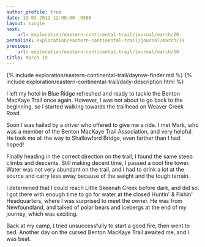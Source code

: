 ```yaml
---
author_profile: true
date: 19-03-2012 12:00:00 -0500
layout: single
next:
    url: exploration/eastern-continental-trail/journal/march/20
permalink: exploration/eastern-continental-trail/journal/march/19
previous:
    url: exploration/eastern-continental-trail/journal/march/18
title: March 19
---
```

{% include exploration/eastern-continental-trail/dayrow-finder.md %}
{% include exploration/eastern-continental-trail/daily-description.html %}

I left my hotel in Blue Ridge refreshed and ready to tackle the Benton MacKaye Trail once again. However, I was not about to go back to the beginning, so I started walking towards the trailhead on Weaver Creek Road.

Soon I was hailed by a driver who offered to give me a ride. I met Mark, who was a member of the Benton MacKaye Trail Association, and very helpful. He took me all the way to Shallowford Bridge, even farther than I had hoped!

Finally heading in the correct direction on the trail, I found the same steep climbs and descents. Still making decent time, I passed a cool fire tower. Water was not very abundant on the trail, and I had to drink a lot at the source and carry less away because of the weight and the tough terrain.

I determined that I could reach Little Skeenah Creek before dark, and did so. I got there with enough time to go for water at the closed Huntin' & Fishin' Headquarters, where I was surprised to meet the owner. He was from Newfoundland, and talked of polar bears and icebergs at the end of my journey, which was exciting.

Back at my camp, I tried unsuccessfully to start a good fire, then went to bed. Another day on the cursed Benton MacKaye Trail awaited me, and I was beat. 